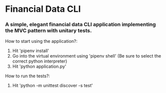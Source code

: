 # Financial Data CLI

### A simple, elegant financial data CLI application implementing the MVC pattern with unitary tests. 

How to start using the application?:
1. Hit 'pipenv install'
2. Go into the virtual environment using 'pipenv shell' (Be sure to select the correct python interpreter)
3. Hit 'python application.py'

How to run the tests?:
1. Hit 'python -m unittest discover -s test'



